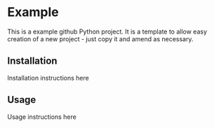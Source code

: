 Example
=======

This is a example github Python project. It is a template to allow easy creation of a new project - just copy it and amend as necessary.


Installation
------------

Installation instructions here


Usage
-----

Usage instructions here